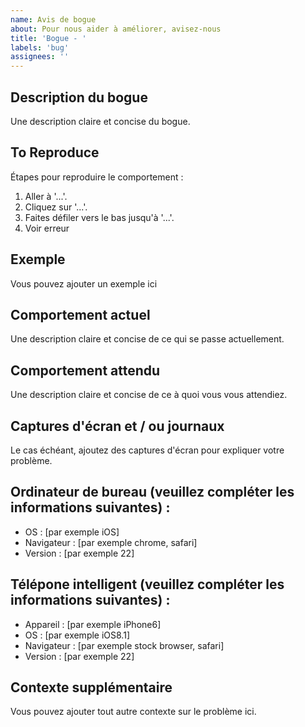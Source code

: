 ```yaml
---
name: Avis de bogue
about: Pour nous aider à améliorer, avisez-nous
title: 'Bogue - '
labels: 'bug'
assignees: ''
---
```


## Description du bogue
<!-- Obligatoire -->
Une description claire et concise du bogue.

## To Reproduce
<!-- Obligatoire -->
Étapes pour reproduire le comportement :
1. Aller à '...'.
2. Cliquez sur '...'.
3. Faites défiler vers le bas jusqu'à '...'.
4. Voir erreur

## Exemple
<!-- Facultatif -->
Vous pouvez ajouter un exemple ici

## Comportement actuel
<!-- Facultatif -->
Une description claire et concise de ce qui se passe actuellement.

## Comportement attendu
Une description claire et concise de ce à quoi vous vous attendiez.

## Captures d'écran et / ou journaux
<!-- Facultatif -->
Le cas échéant, ajoutez des captures d'écran pour expliquer votre problème.

## Ordinateur de bureau (veuillez compléter les informations suivantes) :
<!-- Facultatif -->
 - OS : [par exemple iOS]
 - Navigateur : [par exemple chrome, safari]
 - Version : [par exemple 22]

## Télépone intelligent (veuillez compléter les informations suivantes) :
<!-- Facultatif -->
 - Appareil : [par exemple iPhone6]
 - OS : [par exemple iOS8.1]
 - Navigateur : [par exemple stock browser, safari]
 - Version : [par exemple 22]

## Contexte supplémentaire
<!-- Facultatif -->
Vous pouvez ajouter tout autre contexte sur le problème ici.
